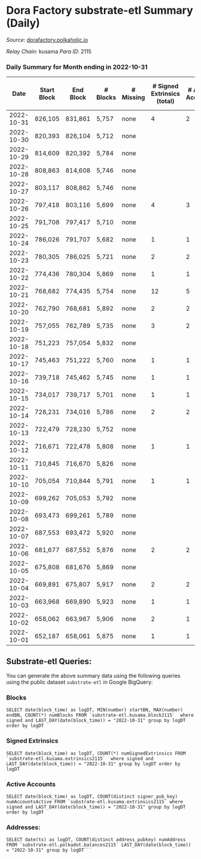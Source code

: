 # Dora Factory substrate-etl Summary (Daily)

_Source_: [dorafactory.polkaholic.io](https://dorafactory.polkaholic.io)

*Relay Chain*: kusama
*Para ID*: 2115



### Daily Summary for Month ending in 2022-10-31


| Date | Start Block | End Block | # Blocks | # Missing | # Signed Extrinsics (total) | # Active Accounts | # Addresses with Balances | # Events | # Transfers | # XCM Transfers In | # XCM Transfers Out |
| ---- | ----------- | --------- | -------- | --------- | --------------------------- | ----------------- | ------------------------- | -------- | ----------- | ------------------ | ------------------- |
| 2022-10-31 | 826,105 | 831,861 | 5,757 | none | 4 | 2 | 373 | 11,546 | 4  |   |   |
| 2022-10-30 | 820,393 | 826,104 | 5,712 | none |  |  | 373 | 11,427 |   |   |   |
| 2022-10-29 | 814,609 | 820,392 | 5,784 | none |  |  |  | 11,571 |   |   |   |
| 2022-10-28 | 808,863 | 814,608 | 5,746 | none |  |  |  | 11,495 |   |   |   |
| 2022-10-27 | 803,117 | 808,862 | 5,746 | none |  |  |  | 11,495 |   |   |   |
| 2022-10-26 | 797,418 | 803,116 | 5,699 | none | 4 | 3 | 373 | 11,429 | 4  |   |   |
| 2022-10-25 | 791,708 | 797,417 | 5,710 | none |  |  | 373 | 11,424 |   |   |   |
| 2022-10-24 | 786,026 | 791,707 | 5,682 | none | 1 | 1 |  | 11,374 | 1  |   |   |
| 2022-10-23 | 780,305 | 786,025 | 5,721 | none | 2 | 2 |  | 11,459 | 2  |   |   |
| 2022-10-22 | 774,436 | 780,304 | 5,869 | none | 1 | 1 | 373 | 11,748 | 1  |   |   |
| 2022-10-21 | 768,682 | 774,435 | 5,754 | none | 12 | 5 |  | 11,581 | 2  |   |   |
| 2022-10-20 | 762,790 | 768,681 | 5,892 | none | 2 | 2 | 372 | 11,798 | 1  |   |   |
| 2022-10-19 | 757,055 | 762,789 | 5,735 | none | 3 | 2 |  | 11,487 |   |   |   |
| 2022-10-18 | 751,223 | 757,054 | 5,832 | none |  |  |  | 11,667 |   |   |   |
| 2022-10-17 | 745,463 | 751,222 | 5,760 | none | 1 | 1 |  | 11,529 | 1  |   |   |
| 2022-10-16 | 739,718 | 745,462 | 5,745 | none | 1 | 1 | 371 | 11,500 | 1  |   |   |
| 2022-10-15 | 734,017 | 739,717 | 5,701 | none | 1 | 1 | 371 | 11,411 | 1  |   |   |
| 2022-10-14 | 728,231 | 734,016 | 5,786 | none | 2 | 2 | 371 | 11,587 | 2  |   |   |
| 2022-10-13 | 722,479 | 728,230 | 5,752 | none |  |  |  | 11,507 |   |   |   |
| 2022-10-12 | 716,671 | 722,478 | 5,808 | none | 1 | 1 | 371 | 11,625 | 1  |   |   |
| 2022-10-11 | 710,845 | 716,670 | 5,826 | none |  |  | 371 | 11,656 |   |   |   |
| 2022-10-10 | 705,054 | 710,844 | 5,791 | none | 1 | 1 | 371 | 11,591 | 1  |   |   |
| 2022-10-09 | 699,262 | 705,053 | 5,792 | none |  |  | 371 | 11,587 |   |   |   |
| 2022-10-08 | 693,473 | 699,261 | 5,789 | none |  |  | 371 | 11,581 |   |   |   |
| 2022-10-07 | 687,553 | 693,472 | 5,920 | none |  |  | 371 | 11,844 |   |   |   |
| 2022-10-06 | 681,677 | 687,552 | 5,876 | none | 2 | 2 | 371 | 11,767 | 2  |   |   |
| 2022-10-05 | 675,808 | 681,676 | 5,869 | none |  |  | 371 | 11,741 |   |   |   |
| 2022-10-04 | 669,891 | 675,807 | 5,917 | none | 2 | 2 | 371 | 11,849 | 2  |   |   |
| 2022-10-03 | 663,968 | 669,890 | 5,923 | none | 1 | 1 |  | 11,856 | 1  |   |   |
| 2022-10-02 | 658,062 | 663,967 | 5,906 | none | 2 | 1 |  | 11,827 | 2  |   |   |
| 2022-10-01 | 652,187 | 658,061 | 5,875 | none | 1 | 1 |  | 11,759 | 1  |   |   |

## Substrate-etl Queries:
You can generate the above summary data using the following queries using the public dataset `substrate-etl` in Google BigQuery:


### Blocks
```
SELECT date(block_time) as logDT, MIN(number) startBN, MAX(number) endBN, COUNT(*) numBlocks FROM `substrate-etl.kusama.block2115`  where signed and LAST_DAY(date(block_time)) = "2022-10-31" group by logDT order by logDT
```


### Signed Extrinsics
```
SELECT date(block_time) as logDT, COUNT(*) numSignedExtrinsics FROM `substrate-etl.kusama.extrinsics2115`  where signed and LAST_DAY(date(block_time)) = "2022-10-31" group by logDT order by logDT
```


### Active Accounts
```
SELECT date(block_time) as logDT, COUNT(distinct signer_pub_key) numAccountsActive FROM `substrate-etl.kusama.extrinsics2115` where signed and LAST_DAY(date(block_time)) = "2022-10-31" group by logDT order by logDT
```


### Addresses:
```
SELECT date(ts) as logDT, COUNT(distinct address_pubkey) numAddress FROM `substrate-etl.polkadot.balances2115` LAST_DAY(date(block_time)) = "2022-10-31" group by logDT```

